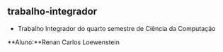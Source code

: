 ## trabalho-integrador
- Trabalho Integrador do quarto semestre de Ciência da Computação

**Aluno:**Renan Carlos Loewenstein
